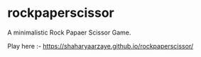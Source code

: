 # rockpaperscissor

A minimalistic Rock Papaer Scissor Game.

Play here :- https://shaharyaarzaye.github.io/rockpaperscissor/
